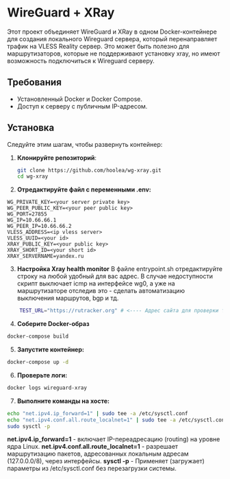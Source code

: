 # WireGuard + XRay

Этот проект объединяет WireGuard и XRay в одном Docker-контейнере для создания локального Wireguard сервера, который перенаправляет трафик на VLESS Reality сервер. Это может быть полезно для маршрутизаторов, которые не поддерживают установку xray, но имеют возможность подключиться к Wireguard серверу.

## Требования

- Установленный Docker и Docker Compose.
- Доступ к серверу с публичным IP-адресом.

## Установка

Следуйте этим шагам, чтобы развернуть контейнер:

1. **Клонируйте репозиторий**:
   ```bash
   git clone https://github.com/hoolea/wg-xray.git
   cd wg-xray
2. **Отредактируйте файл с переменными .env:**
  ```
  WG_PRIVATE_KEY=<your server private key>
  WG_PEER_PUBLIC_KEY=<your peer public key>
  WG_PORT=27855
  WG_IP=10.66.66.1
  WG_PEER_IP=10.66.66.2
  VLESS_ADDRESS=<ip vless server>
  VLESS_UUID=<your id>
  XRAY_PUBLIC_KEY=<your public key>
  XRAY_SHORT_ID=<your short id>
  XRAY_SERVERNAME=yandex.ru
  ```
3. **Настройка Xray health monitor**
В файле entrypoint.sh отредактируйте строку на любой удобный для вас адрес. В случае недоступности скрипт выключает icmp на интерфейсе wg0, а уже на маршрутизаторе отследив это - сделать автоматизацию выключения маршрутов, bgp и тд.
```bash
    TEST_URL="https://rutracker.org" # <---- Адрес сайта для проверки тунеля
```
4. **Соберите Docker-образ**
  ```bash
  docker-compose build
  ```
5. **Запустите контейнер:**
  ```bash
  docker-compose up -d
  ```
6. **Проверьте логи:**
  ```bash
  docker logs wireguard-xray
  ```
7. **Выполните команды на хосте:**
```bash
echo "net.ipv4.ip_forward=1" | sudo tee -a /etc/sysctl.conf
echo "net.ipv4.conf.all.route_localnet=1" | sudo tee -a /etc/sysctl.conf
sudo sysctl -p
```
**net.ipv4.ip_forward=1** - включает IP-переадресацию (routing) на уровне ядра Linux.
**net.ipv4.conf.all.route_localnet=1** - разрешает маршрутизацию пакетов, адресованных локальным адресам (127.0.0.0/8), через интерфейсы.
**sysctl -p** - Применяет (загружает) параметры из /etc/sysctl.conf без перезагрузки системы.
